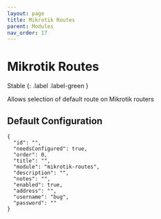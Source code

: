 ```yaml
---
layout: page
title: Mikrotik Routes
parent: Modules
nav_order: 17
---
```


# Mikrotik Routes

Stable
{: .label .label-green }

Allows selection of default route on Mikrotik routers

## Default Configuration

```
{
  "id": "",
  "needsConfigured": true,
  "order": 0,
  "title": "",
  "module": "mikrotik-routes",
  "description": "",
  "notes": "",
  "enabled": true,
  "address": "",
  "username": "bug",
  "password": ""
}
```
